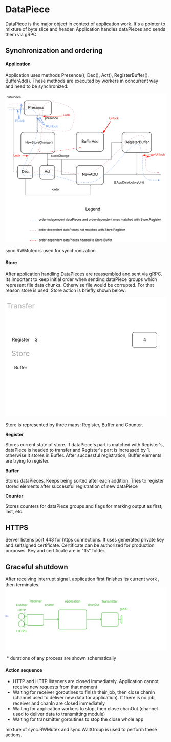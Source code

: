 # DataPiece

DataPiece is the major object in context of application work. It's a pointer to mixture of byte slice and header. Application handles dataPieces and sends them via gRPC.

## Synchronization and ordering

#### Application

Application uses methods Presence(), Dec(), Act(), RegisterBuffer(), BufferAdd(). These methods are executed by workers in concurrent way and need to be synchronized:



![](forManual/2.png)

sync.RWMutex is used for synchronization

#### Store

After application handling DataPieces are reassembled and sent via gRPC. Its important to keep initial order when sending dataPiece groups which represent file data chunks. Otherwise file would be corrupted. For that reason store is used. Store action is briefly shown below:

![](forManual/1.gif)

Store is represented by three maps: Register, Buffer and Counter. 

**Register**

Stores current state of store. If dataPiece's part is matched with Register's, dataPiece is headed to transfer and Register's part is increased by 1, otherwise it stores in Buffer. After successful registration, Buffer elements are trying to register.

**Buffer**

Stores dataPieces. Keeps  being sorted after each addition. Tries to register stored elements after successful registration of new dataPiece

**Counter**

Stores counters for dataPiece groups and flags for marking output as first, last, etc.





## HTTPS
Server listens port 443 for https connections. It uses generated private key and selfsigned certificate. Certificate can be authorized for production purposes.
Key and certificate are in "tls" folder.



## Graceful shutdown

After receiving interrupt signal, application first finishes its current work , then terminates.
![](forManual/3.gif)

​																													\* durations of any process are shown schematically

#### Action sequence

* HTTP and HTTP listeners are closed immediately.  Application cannot receive new requests from that moment
* Waiting for receiver goroutines to finish their job, then close chanIn (channel used to deliver new data for application). If there is no job, receiver and chanIn are closed immediately
* Waiting for application workers to stop, then close chanOut (channel used to deliver data to transmitting module)
* Waiting for transmitter goroutines to stop the close whole app

mixture of sync.RWMutex and sync.WaitGroup is used to perform these actions.